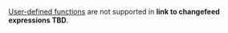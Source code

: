 [User-defined functions](user-defined-functions.html) are not supported in **link to changefeed expressions TBD**.
